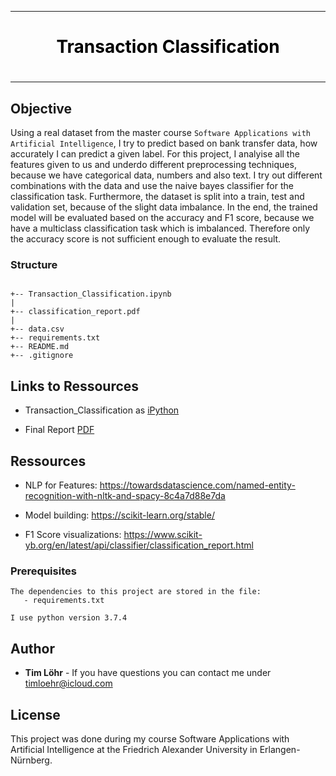 <div style="https://www.fau.de/wp-content/themes/FAU-Einrichtungen/img/logos/fau-logo-240x65.svg">
  <div align="center">
    <hr>
    <h1 style="color:black">Transaction Classification<h1>
  </div>
  <hr>
</div>

## Objective
Using a real dataset from the master course `Software Applications with Artificial Intelligence`, I try to predict based on bank transfer data, how accurately I can predict a given label. For this project, I analyise all the features given to us and underdo different preprocessing techniques, because we have categorical data, numbers and also text.
I try out different combinations with the data and use the naive bayes classifier for the classification task.
Furthermore, the dataset is split into a train, test and validation set, because of the slight data imbalance.
In the end, the trained model will be evaluated based on the accuracy and F1 score, because we have a multiclass classification task which is imbalanced. Therefore only the accuracy score is not sufficient enough to evaluate the result.

### Structure

```

+-- Transaction_Classification.ipynb  
|
+-- classification_report.pdf
|              
+-- data.csv                         
+-- requirements.txt                    
+-- README.md
+-- .gitignore              

```
## Links to Ressources

- Transaction_Classification as [iPython](https://mad-srv.informatik.uni-erlangen.de/MadLab/industry-4.0/seminar-i4.0/ss2020/anomaly-detection-with-neural-network-in-time-series-data/-/blob/master/Code/Notebooks/Machine_Learning.ipynb)

- Final Report [PDF](https://mad-srv.informatik.uni-erlangen.de/MadLab/industry-4.0/seminar-i4.0/ss2020/anomaly-detection-with-neural-network-in-time-series-data/-/blob/master/Paper/L%C3%B6hr_Tim_MADI40SS20_final_presentation.pdf)

## Ressources

- NLP for Features: https://towardsdatascience.com/named-entity-recognition-with-nltk-and-spacy-8c4a7d88e7da

- Model building: https://scikit-learn.org/stable/

- F1 Score visualizations: https://www.scikit-yb.org/en/latest/api/classifier/classification_report.html

### Prerequisites

```
The dependencies to this project are stored in the file:
   - requirements.txt

I use python version 3.7.4
```

## Author

* **Tim Löhr** - If you have questions you can contact me under timloehr@icloud.com

## License

This project was done during my course Software Applications with Artificial Intelligence at the Friedrich Alexander University in Erlangen-Nürnberg.

